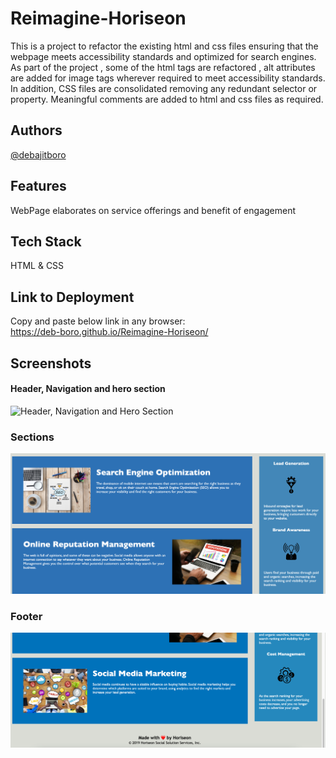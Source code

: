 # Reimagine-Horiseon

This is a project to refactor the existing html and css files ensuring that the webpage meets accessibility standards and optimized for search engines. As part of the project , some of the html tags are refactored , alt attributes are added for image tags wherever required to meet accessibility standards. In addition, CSS files are consolidated removing any redundant selector or property. Meaningful comments are added to html and css files as required. 

## Authors

[@debajitboro](https://www.github.com/deb-boro)

## Features

WebPage elaborates on service offerings and benefit of engagement

## Tech Stack

HTML & CSS

## Link to Deployment

Copy and paste below link in any browser:  
https://deb-boro.github.io/Reimagine-Horiseon/

## Screenshots

#### Header, Navigation and hero section

![Header, Navigation and Hero Section](https://github.com/deb-boro/Reimagine-Horiseon/blob/main/assets/images/webpage_screenshot01.png?raw=true)

### Sections

![Sections](https://github.com/deb-boro/Reimagine-Horiseon/blob/main/assets/images/webpage_screenshot02.png?raw=true)

### Footer

![footer](https://github.com/deb-boro/Reimagine-Horiseon/blob/main/assets/images/webpage_screenshot03.png?raw=true)
